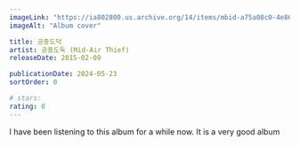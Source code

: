 ```yaml
---
imageLink: "https://ia802800.us.archive.org/14/items/mbid-a75a08c0-4e86-420f-9ae8-e01ffd19b702/mbid-a75a08c0-4e86-420f-9ae8-e01ffd19b702-21004022660_thumb500.jpg"
imageAlt: "Album cover"

title: 공중도덕
artist: 공중도둑 (Mid‐Air Thief)
releaseDate: 2015-02-09

publicationDate: 2024-05-23
sortOrder: 0

# stars:
rating: 0
---
```


I have been listening to this album for a while now. It is a very good album